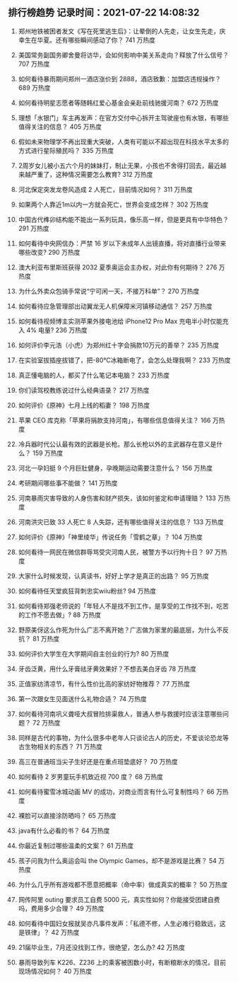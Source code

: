 
## 排行榜趋势 记录时间：2021-07-22 14:08:32
  
  1. 郑州地铁被困者发文《写在死里逃生后》：让晕倒的人先走，让女生先走，庆幸生在华夏。还有哪些瞬间感动了你？ 741 万热度
    
  2. 美国常务副国务卿舍曼将访华，会如何影响中美关系走向？释放了什么信号？ 707 万热度
    
  3. 如何看待暴雨期间郑州一酒店涨价到 2888，酒店致歉：加盟店违规操作？ 689 万热度
    
  4. 如何看待明星志愿者等随韩红爱心基金会亲赴前线驰援河南？ 672 万热度
    
  5. 理想「水银门」车主再发声：在官方交付中心拆开主驾驶座也有水银，有哪些值得关注的信息？ 405 万热度
    
  6. 假如未来物理学不再出现重大突破，人类有可能以不超出现在科技水平太多的方式进行星际殖民吗？ 335 万热度
    
  7. 2周岁女儿被小五六个月的妹妹打，制止无果，小孩也不舍得打回去，最近越来越严重了，这种情况需要怎么教育? 312 万热度
    
  8. 河北保定突发龙卷风造成 2 人死亡，目前情况如何？ 311 万热度
    
  9. 如果两个人靠近1m以内一方就会死亡，世界会变成怎样？ 302 万热度
    
  10. 中国古代榫卯结构能不能出一系列玩具，像乐高一样，但是更具有中华特色？ 291 万热度
    
  11. 如何看待中央网信办：严禁 16 岁以下未成年人出镜直播，将对直播行业带来哪些改变? 290 万热度
    
  12. 澳大利亚布里斯班获得 2032 夏季奥运会主办权，对此你有何期待？ 276 万热度
    
  13. 为什么外卖众包骑手常说“宁可闲一天，不接万科单”？ 270 万热度
    
  14. 如何看待应急管理部出动翼龙无人机保障米河镇移动通信？ 257 万热度
    
  15. 如何看待视频博主实测苹果外接电池给 iPhone12 Pro Max 充电半小时仅能充入 4% 电量? 236 万热度
    
  16. 如何评价李元浩（小虎）为郑州红十字会捐款10万元的善举？ 235 万热度
    
  17. 在实验室拔插座拔错了，把-80℃冰箱断电了，会怎么处理我啊？ 233 万热度
    
  18. 真正懂电脑的人，都买了什么笔记本电脑？ 233 万热度
    
  19. 你们读驾校教练说过什么经典语录？ 217 万热度
    
  20. 如何评价《原神》七月上线的稻妻？ 198 万热度
    
  21. 苹果 CEO 库克称「苹果将捐款支持河南」，有哪些信息值得关注？ 166 万热度
    
  22. 冷兵器时代公认最有效的武器是长枪。那么长枪以外的主武器存在意义是什么？ 159 万热度
    
  23. 河北一孕妇挺 9 个月巨肚健身，孕晚期运动需要注意什么？ 156 万热度
    
  24. 考研期间哪些事不能做？ 141 万热度
    
  25. 河南暴雨灾害导致的人身伤害和财产损失，该如何鉴定和申请理赔？ 133 万热度
    
  26. 河南洪灾已致 33 人死亡 8 人失踪，还有哪些值得关注的信息？ 133 万热度
    
  27. 如何评价《原神》「神里绫华」传说任务「雪鹤之章」？ 104 万热度
    
  28. 如何看待一网民在微信群辱骂受灾河南人民，被警方予以行拘十日？ 97 万热度
    
  29. 大家什么时候发现，认真读书，好好上学才是真正的出路？ 95 万热度
    
  30. 如何看待任天堂疯狂背刺忠实wiiu粉丝? 94 万热度
    
  31. 如何看待郑强老师说的「年轻人不是找不到工作，是享受的工作找不到，吃苦的工作不愿去做」? 88 万热度
    
  32. 野原美伢这么作死为什么广志不离开她？广志做为家里的最底层，为什么不反抗？ 81 万热度
    
  33. 如何评价大学生在大学期间自主创业的行为? 80 万热度
    
  34. 牙齿泛黄，用什么牙膏祛牙黄效果好？不想去美白牙齿 78 万热度
    
  35. 正值家纺清凉节，有什么性价比高的家纺好物推荐？ 77 万热度
    
  36. 第一次跟女生见面送什么礼物合适？ 74 万热度
    
  37. 如何看待河南巩义聋哑大叔冒险排渠救人，普通人参与救援时应该注意哪些问题？ 72 万热度
    
  38. 同样是古代的事物，为什么很多中老年人只谈论古人的历史，不爱谈论恐龙等古生物相关的东西？ 71 万热度
    
  39. 高三在普通班当尖子生好还是在重点班垫底好？ 70 万热度
    
  40. 如何看待 2 岁男童玩手机致近视 700 度？ 68 万热度
    
  41. 如何看待蜜雪冰城动画 MV 的成功，对商业而言有什么可复制性吗？ 66 万热度
    
  42. 裸脸可以直接涂防晒吗？ 65 万热度
    
  43. java有什么必看的书？ 64 万热度
    
  44. 你最近复制过哪些温柔的文案？ 61 万热度
    
  45. 孩子问我为什么奥运会叫 the Olympic Games，却不是游戏是比赛？ 54 万热度
    
  46. 为什么几乎所有游戏都不愿意把概率（命中率）做成真实的概率？ 50 万热度
    
  47. 网传阿里 outing 要求员工自费 5000 元，真实性如何？你能接受团建自费吗，费用多少合理？ 49 万热度
    
  48. 如何看待中国妇女报就吴亦凡事件发声：「私德不修，人生必难行稳致远，这是铁律」？ 42 万热度
    
  49. 21届毕业生，7月还没找到工作，很绝望，怎么办? 42 万热度
    
  50. 暴雨导致列车 K226、Z236 上的乘客被困数小时，有断粮断水的情况，目前现场情况如何？ 40 万热度
    